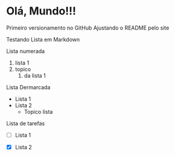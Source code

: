 # Olá, Mundo!!!
 Primeiro versionamento no GitHub
 Ajustando o README pelo site
 
 Testando Lista em Markdown

Lista numerada 

1. lista 1
1. topico 
   1. da lista 1 

Lista Dermarcada
        
* Lista 1
* Lista 2 
   * Topico lista

           
Lista de tarefas

- [ ] Lista 1
- [x] Lista 2 
   
